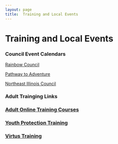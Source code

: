 ```yaml
---
layout: page
title:  Training and Local Events
---
```

# Training and Local Events

###  Council Event Calendars

[Rainbow Council](https://www.rainbowcouncil.org/calendar/)

[Pathway to Adventure](https://scoutingevent.com/456)

[Northeast Illinois Council](https://scoutingevent.com/129)

### Adult Trainging Links

<h3><a href="http://www.scouting.org/Training/Adult.aspx" target="_blank">Adult Online Training Courses</a></h3>
<h3><a href="http://olc.scouting.org/info/ypt.html" target="_blank">Youth Protection Training</a></h3>
<h3><a href="http://www.virtus.org/virtus/" target="_blank">Virtus Training</a></h3>

